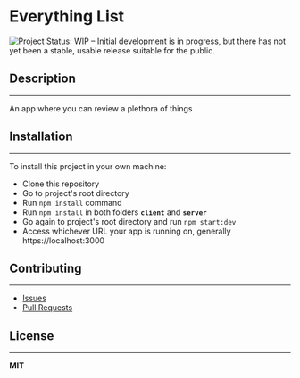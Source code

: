 # Everything List
<img src="https://www.repostatus.org/badges/latest/wip.svg" alt="Project Status: WIP – Initial development is in progress, but there has not yet been a stable, usable release suitable for the public." target="https://www.repostatus.org/#wip">

## Description
------
 An app where you can review a plethora of things
## Installation
------
To install this project in your own machine:
- Clone this repository
- Go to project's root directory
- Run `npm install` command
- Run `npm install` in both folders **`client`** and **`server`**
- Go again to project's root directory and run `npm start:dev`
- Access whichever URL your app is running on, generally https://localhost:3000
## Contributing
------
- [Issues](https://github.com/vinicius-grandi/everything-list/issues)
- [Pull Requests](https://github.com/vinicius-grandi/everything-list/pulls)
## License
------
**MIT**